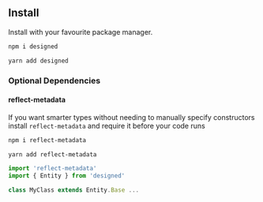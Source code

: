 ## Install

Install with your favourite package manager.

```sh
npm i designed
```

```sh
yarn add designed
```

### Optional Dependencies

#### reflect-metadata

If you want smarter types without needing to manually specify constructors install `reflect-metadata` and require it before your code runs

```sh
npm i reflect-metadata
```

```sh
yarn add reflect-metadata
```

```js
import 'reflect-metadata'
import { Entity } from 'designed'

class MyClass extends Entity.Base ...
```
